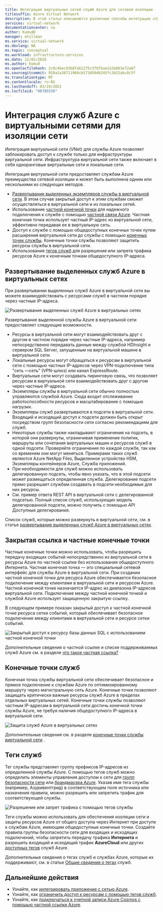 ```yaml
---
title: Интеграция виртуальных сетей служб Azure для сетевой изоляции
titlesuffix: Azure Virtual Network
description: В этой статье описываются различные способы интеграции службы Azure в виртуальную сеть, которая обеспечивает безопасный доступ к службе Azure.
services: virtual-network
documentationcenter: na
author: KumudD
manager: mtillman
ms.service: virtual-network
ms.devlang: NA
ms.topic: conceptual
ms.workload: infrastructure-services
ms.date: 12/01/2020
ms.author: kumud
ms.openlocfilehash: 2c0c4bec93b8fa61275c376fbae2a3a063e72a6f
ms.sourcegitcommit: 910a1a38711966cb171050db245fc3b22abc8c5f
ms.translationtype: MT
ms.contentlocale: ru-RU
ms.lasthandoff: 03/19/2021
ms.locfileid: "98785538"
---
```

# <a name="integrate-azure-services-with-virtual-networks-for-network-isolation"></a>Интеграция служб Azure с виртуальными сетями для изоляции сети

Интеграция виртуальной сети (VNet) для службы Azure позволяет заблокировать доступ к службе только для инфраструктуры виртуальной сети. Инфраструктура виртуальной сети также включает в себя одноранговые виртуальные сети и локальные сети.

Интеграция виртуальной сети предоставляет службам Azure преимущества сетевой изоляции и может быть выполнена одним или несколькими из следующих методов.
- [Развертывание выделенных экземпляров службы в виртуальной сети](virtual-network-for-azure-services.md). В этом случае закрытый доступ к этим службам сможет осуществляться в виртуальной сети и из локальных сетей.
- Использование [частной конечной точки](../private-link/private-endpoint-overview.md) для надежного подключения к службе с помощью [частной связи Azure](../private-link/private-link-overview.md). Частная конечная точка использует частный IP-адрес из виртуальной сети, эффективно передавая ее в виртуальную сеть.
- Доступ к службе с помощью общедоступных конечных точек путем расширения виртуальной сети до службы с помощью [конечных точек службы](virtual-network-service-endpoints-overview.md). Конечные точки службы позволяют защитить ресурсы службы в виртуальной сети.
- Использование [тегов служб](service-tags-overview.md) для разрешения или запрета трафика ресурсов Azure к конечным точкам общедоступного IP-адреса.

## <a name="deploy-dedicated-azure-services-into-virtual-networks"></a>Развертывание выделенных служб Azure в виртуальных сетях

При развертывании выделенных служб Azure в виртуальной сети вы можете взаимодействовать с ресурсами служб в частном порядке через частные IP-адреса.

![Развертывание выделенных служб Azure в виртуальных сетях](./media/virtual-network-for-azure-services/deploy-service-into-vnet.png)

Развертывание выделенной службы Azure в виртуальной сети предоставляет следующие возможности.
- Ресурсы в виртуальной сети могут взаимодействовать друг с другом в частном порядке через частные IP-адреса, например непосредственно передавать данные между службой HDInsight и сервером SQL Server, запущенным на виртуальной машине в виртуальной сети.
- Локальные ресурсы могут обращаться к ресурсам в виртуальной сети с помощью частных IP-адресов через VPN-подключение типа "сеть —сеть" (VPN-шлюз) или канал ExpressRoute.
- Виртуальные сети могут создавать пиринговую связь, что позволяет ресурсам в виртуальной сети взаимодействовать друг с другом через частные IP-адреса.
- Экземпляры службы в виртуальной сети обычно полностью управляются службой Azure. Сюда входит отслеживание работоспособности ресурсов и масштабирование с помощью нагрузки.
- Экземпляры служб развертываются в подсети в виртуальной сети. Входящий и исходящий доступ к подсети должен быть открыт посредством групп безопасности сети согласно рекомендациям для служб.
- Некоторые службы также накладывают ограничения на подсеть, в которой они развернуты, ограничивая применение политик, маршруты или сочетания виртуальных машин и ресурсов служб в одной подсети. Проверяйте ограничения по каждой службе, так как со временем они могут меняться. Примерами таких служб являются Azure NetApp Files, Выделенное устройство HSM, Экземпляры контейнеров Azure, Служба приложений.
- При необходимости для служб можно использовать делегированную подсеть, чтобы явно указать, что в этой подсети может размещаться определенная служба. Делегирование подсети прямо разрешает службам создавать в подсети необходимые для них ресурсы.
- См. пример ответа REST API в виртуальной сети с делегированной подсетью. Полный список служб, использующих модель делегированной подсети, можно получить с помощью API Доступные делегирования.

Список служб, которые можно развернуть в виртуальной сети, см. в статье [развертывание выделенных служб Azure в виртуальных сетях](virtual-network-for-azure-services.md).

## <a name="private-link-and-private-endpoints"></a>Закрытая ссылка и частные конечные точки

Частные конечные точки можно использовать, чтобы разрешить передачу входящих событий непосредственно из виртуальной сети в ресурсы Azure по частной ссылке без использования общедоступного Интернета. Частная конечная точка — это специальный сетевой интерфейс для службы Azure в виртуальной сети. При создании частной конечной точки для ресурса Azure обеспечивается безопасное подключение между клиентами в виртуальной сети и ресурсом Azure. Частной конечной точке назначается IP-адрес из диапазона IP-адресов виртуальной сети. Подключение между частной конечной точкой и службой Azure использует защищенную закрытую ссылку.

В следующем примере показан закрытый доступ к частной конечной точке ресурса сетки событий, который обеспечивает безопасное подключение между клиентами в виртуальной сети и ресурсе сетки событий.

![Закрытый доступ к ресурсу базы данных SQL с использованием частной конечной точки](./media/network-isolation/architecture-diagram.png)

Дополнительные сведения о частной ссылке и списке поддерживаемых служб Azure см. в разделе [что такое частная ссылка?](../private-link/private-link-overview.md)

## <a name="service-endpoints"></a>Конечные точки служб
Конечная точка службы виртуальной сети обеспечивает безопасное и прямое подключение к службам Azure по оптимизированному маршруту через магистральную сеть Azure. Конечные точки позволяют защищать критически важные ресурсы служб Azure в пределах отдельных виртуальных сетей. Конечные точки службы позволяют частным IP-адресам в виртуальной сети достичь конечной точки службы Azure, не требуя наличия общедоступного IP-адреса в виртуальной сети.

![Защита служб Azure в виртуальных сетях](./media/virtual-network-service-endpoints-overview/VNet_Service_Endpoints_Overview.png)

Дополнительные сведения см. в разделе [конечные точки службы виртуальной сети](virtual-network-service-endpoints-overview.md) .

## <a name="service-tags"></a>Теги служб

Тег службы представляет группу префиксов IP-адресов из определенной службы Azure. С помощью тегов служб можно определить элементы управления доступом к сети для [групп безопасности сети](./network-security-groups-overview.md#security-rules) или [брандмауэра Azure](../firewall/service-tags.md). Указав имя тега службы (например, Азуривентгрид) в соответствующем поле источника или назначения правила, можно разрешить или запретить трафик для соответствующей службы.

![Разрешение или запрет трафика с помощью тегов службы](./media/network-isolation/service-tags.png)

Теги службы можно использовать для обеспечения изоляции сети и защиты ресурсов Azure от общего доступа через Интернет при доступе к службам Azure, имеющим общедоступные конечные точки. Создайте правила группы безопасности сети для входящих и исходящих подключений, чтобы запретить передачу трафика **Интернета** и разрешить входящий и исходящий трафик **AzureCloud** или других [доступных тегов](service-tags-overview.md#available-service-tags) служб Azure.

Дополнительные сведения о тегах служб и службах Azure, которые их поддерживают, см. в статье [Общие сведения о тегах](service-tags-overview.md) служб.

## <a name="next-steps"></a>Дальнейшие действия

- Узнайте, как [интегрировать приложение с сетью Azure](../app-service/web-sites-integrate-with-vnet.md).
- Узнайте, как [ограничить доступ к ресурсам с помощью тегов служб](tutorial-restrict-network-access-to-resources.md).
- Узнайте, как [подключаться к учетной записи Azure Cosmos с помощью частной ссылки Azure](../private-link/tutorial-private-endpoint-cosmosdb-portal.md).